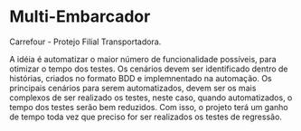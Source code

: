 # Multi-Embarcador
Carrefour - Protejo Filial Transportadora.

A idéia é automatizar o maior número de funcionalidade possíveis, para otimizar o tempo dos testes.
Os cenários devem ser identificado dentro de histórias, criados no formato BDD e implemnentado na automação.
Os principais cenários para serem automatizados, devem ser os mais complexos de ser realizado os testes, 
neste caso, quando automatizados, o tempo dos testes serão bem reduzidos.
Com isso, o projeto terá um ganho de tempo toda vez que preciso for ser realizados os testes de regressão.

